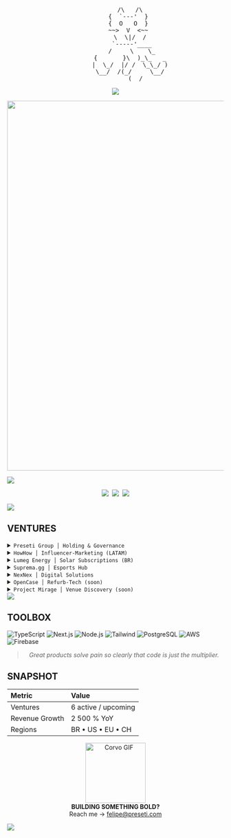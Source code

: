<!-- ░░░  F  E  L  I  P  E     P  R  E  S  E  T  I  ░░░ -->

<!-- Raven ASCII banner (monospace). Ajuste largura ↔ com <pre> -->
<pre align="center">
        /\   /\
       {  `---'  }
       {  O   O  }
       ~~>  V  <~~
        \  \|/  /
         `-----'____
         /     \    \_
        {       }\  )_\_   _
        |  \_/  |/ /  \_\_/ )
         \__/  /(_/     \__/ 
           (__/
</pre>

<!-- Typing header (smoky grey) -->
<p align="center">
  <img src="https://readme-typing-svg.herokuapp.com?font=Fira+Code&duration=2800&pause=700&color=888888&center=true&vCenter=true&width=500&height=35&lines=FELIPE+PRESETI;Founder+%7C+Preseti+Group" />
</p>

<!-- Activity graph in grey tones -->
<p align="center">
  <img src="https://github-readme-activity-graph.vercel.app/graph?username=felipepreseti&bg_color=0d1117&color=666666&line=888888&area=true&hide_border=true" width="860" />
</p>

<!-- Feather-style divider (solid black wave) -->
<img src="https://capsule-render.vercel.app/api?type=waving&height=100&color=0:0d1117,100:0d1117" />

<!-- Dark buttons -->
<p align="center">
  <a href="https://preseti.com"><img src="https://img.shields.io/badge/preseti.com-2d2d2d?style=for-the-badge"></a>&nbsp;
  <a href="https://linkedin.com/in/felipepreseti"><img src="https://img.shields.io/badge/linkedin-434343?style=for-the-badge&logo=linkedin&logoColor=ffffff"></a>&nbsp;
  <a href="mailto:felipe@preseti.com"><img src="https://img.shields.io/badge/email-2d2d2d?style=for-the-badge&logo=gmail&logoColor=ffffff"></a>
</p>

<img src="https://capsule-render.vercel.app/api?type=rect&height=4&color=0d1117,0d1117" />

## VENTURES

<details>
<summary><code>Preseti Group │ Holding & Governance</code></summary>
Drives strategy, capital allocation and cross-venture synergy.
</details>

<details>
<summary><code>HowHow │ Influencer-Marketing (LATAM)</code></summary>
AI platform matching tech brands to creators and tracking ROI.<br>
https://howhow.com.br
</details>

<details>
<summary><code>Lumeg Energy │ Solar Subscriptions (BR)</code></summary>
Renewable power with AI optimisation to cut energy costs.<br>
https://lumeg.com.br
</details>

<details>
<summary><code>Suprema.gg │ Esports Hub</code></summary>
Ecosystem for leagues, matchmaking and item marketplace.<br>
https://suprema.gg
</details>

<details>
<summary><code>NexNex │ Digital Solutions</code></summary>
SaaS automating sites, paid traffic and design via multi-AI stack.<br>
https://nexnex.com.br
</details>

<details>
<summary><code>OpenCase │ Refurb-Tech (soon)</code></summary>
AI inspection, repair and dynamic pricing of RMA tech with flash discounts.
</details>

<details>
<summary><code>Project Mirage │ Venue Discovery (soon)</code></summary>
App for real-time, AI-personalised venue & experience recommendations.
</details>

<img src="https://capsule-render.vercel.app/api?type=rect&height=4&color=0d1117,0d1117" />

## TOOLBOX
![TypeScript](https://img.shields.io/badge/TypeScript-444444?style=flat&logo=typescript&logoColor=ffffff)
![Next.js](https://img.shields.io/badge/Next.js-2d2d2d?style=flat&logo=next.js&logoColor=ffffff)
![Node.js](https://img.shields.io/badge/Node.js-3b873a?style=flat&logo=node.js&logoColor=ffffff)
![Tailwind](https://img.shields.io/badge/Tailwind-4b5563?style=flat&logo=tailwindcss&logoColor=ffffff)
![PostgreSQL](https://img.shields.io/badge/PostgreSQL-2f5a8d?style=flat&logo=postgresql&logoColor=ffffff)
![AWS](https://img.shields.io/badge/AWS-232F3E?style=flat&logo=amazonaws&logoColor=ffffff)
![Firebase](https://img.shields.io/badge/Firebase-ffa611?style=flat&logo=firebase&logoColor=000000)

<blockquote align="center"><i>Great products solve pain so clearly that code is just the multiplier.</i></blockquote>

## SNAPSHOT
| Metric | Value |
| :----- | :---- |
| Ventures | 6 active / upcoming |
| Revenue Growth | 2 500 % YoY |
| Regions | BR • US • EU • CH |

<p align="center">
  <img src="https://media.giphy.com/media/iIqmM5tTjmpOB9mpbn/giphy.gif" width="140" alt="Corvo GIF"><br>
  <b>BUILDING SOMETHING BOLD?</b><br>
  Reach me → <a href="mailto:felipe@preseti.com">felipe@preseti.com</a>
</p>

<!-- Bottom wave -->
<img src="https://capsule-render.vercel.app/api?type=waving&height=100&color=0:0d1117,100:0d1117&section=footer" />
